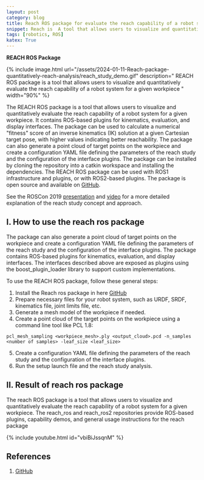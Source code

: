 ```yaml
---
layout: post
category: blog
title: Reach ROS package for evaluate the reach capability of a robot system
snippet: Reach is  A tool that allows users to visualize and quantitatively evaluate the reach capability of a robot system for a given workpiece.
tags: [robotics, ROS]
katex: True
---
```


**REACH ROS Package**

{% include image.html url="/assets/2024-01-11-Reach-package-quantitatively-reach-analysis/reach_study_demo.gif" description=" REACH ROS package is a tool that allows users to visualize and quantitatively evaluate the reach capability of a robot system for a given workpiece " width="90%" %}

The REACH ROS package is a tool that allows users to visualize and quantitatively evaluate the reach capability of a robot system for a given workpiece. It contains ROS-based plugins for kinematics, evaluation, and display interfaces. The package can be used to calculate a numerical "fitness" score of an inverse kinematics (IK) solution at a given Cartesian target pose, with higher values indicating better reachability. The package can also generate a point cloud of target points on the workpiece and create a configuration YAML file defining the parameters of the reach study and the configuration of the interface plugins. The package can be installed by cloning the repository into a catkin workspace and installing the dependencies. The REACH ROS package can be used with ROS1 infrastructure and plugins, or with ROS2-based plugins. The package is open source and available on [GitHub](https://github.com/ros-industrial/reach).

 See the ROSCon 2019 [presentation](docs/roscon2019_presentation.pdf) and [video](https://vimeo.com/378683038) for a more detailed explanation of the reach study concept and approach.

## I. How to use the reach ros package

The package can also generate a point cloud of target points on the workpiece and create a configuration YAML file defining the parameters of the reach study and the configuration of the interface plugins. The package contains ROS-based plugins for kinematics, evaluation, and display interfaces. The interfaces described above are exposed as plugins using the boost_plugin_loader library to support custom implementations.

To use the REACH ROS package, follow these general steps:

1. Install the Reach ros package in here [GitHub](https://github.com/ros-industrial/reach)
2. Prepare necessary files for your robot system, such as URDF, SRDF, kinematics file, joint limits file, etc.
3. Generate a mesh model of the workpiece if needed.
4. Create a point cloud of the target points on the workpiece using a command line tool like PCL 1.8:
```
pcl_mesh_sampling <workpiece_mesh>.ply <output_cloud>.pcd -n_samples <number of samples> -leaf_size <leaf_size>
```
5. Create a configuration YAML file defining the parameters of the reach study and the configuration of the interface plugins.
6. Run the setup launch file and the reach study analysis.

## II. Result of reach ros package

The reach ROS package is a tool that allows users to visualize and quantitatively evaluate the reach capability of a robot system for a given workpiece. The reach_ros and reach_ros2 repositories provide ROS-based plugins, capability demos, and general usage instructions for the reach package

{% include youtube.html id="vbiBiJssqnM" %}

## References
1. [GitHub](https://github.com/ros-industrial/reach)
